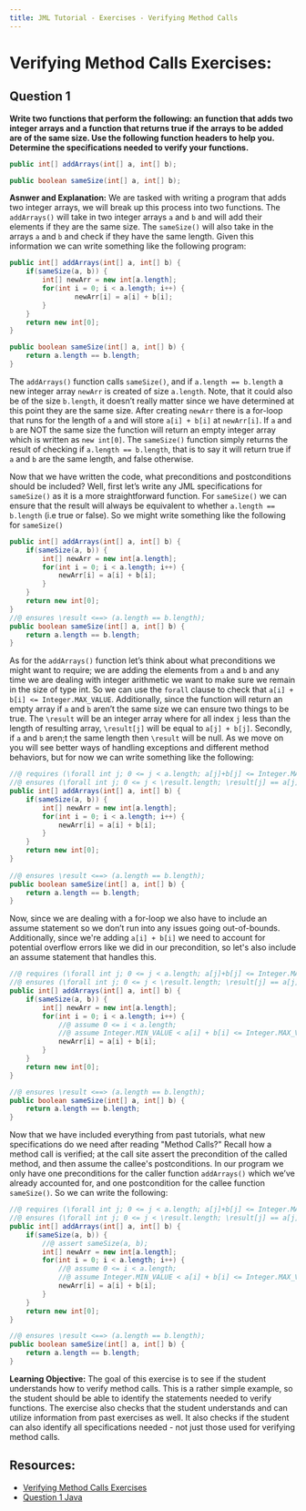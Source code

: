 ```yaml
---
title: JML Tutorial - Exercises - Verifying Method Calls
---
```

# Verifying Method Calls Exercises:
## **Question 1**
**Write two functions that perform the following: an function that adds two integer arrays and a function that returns true if the arrays to be added are of the same size. Use the following function headers to help you. Determine the specifications needed to verify your functions.**
```Java
public int[] addArrays(int[] a, int[] b);

public boolean sameSize(int[] a, int[] b);
```
**Asnwer and Explanation:**
We are tasked with writing a program that adds two integer arrays, we will break up this process into two functions. The `addArrays()` will take in two integer arrays `a` and `b` and will add their elements if they are the same size. The `sameSize()` will also take in the arrays `a` and `b` and check if they have the same length. Given this information we can write something like the following program:
```Java
public int[] addArrays(int[] a, int[] b) {
	if(sameSize(a, b)) {
		int[] newArr = new int[a.length];
		for(int i = 0; i < a.length; i++) {
        		newArr[i] = a[i] + b[i];
		}	
	}
	return new int[0];
}

public boolean sameSize(int[] a, int[] b) {
	return a.length == b.length;
}
```
The `addArrays()` function calls `sameSize()`, and if `a.length == b.length` a new integer array `newArr` is created of size `a.length`. Note, that it could also be of the size `b.length`, it doesn’t really matter since we have determined at this point they are the same size. After creating `newArr` there is a for-loop that runs for the length of `a` and will store `a[i] + b[i]` at `newArr[i]`. If `a` and `b` are NOT the same size the function will return an empty integer array which is written as `new int[0]`. The `sameSize()` function simply returns the result of checking if `a.length == b.length`, that is to say it will return true if `a` and `b` are the same length, and false otherwise. 
 
Now that we have written the code, what preconditions and postconditions should be included? Well, first let’s write any JML specifications for `sameSize()` as it is a more straightforward function. For `sameSize()` we can ensure that the result will always be equivalent to whether `a.length == b.length` (i.e true or false). So we might write something like the following for `sameSize()`
```Java
public int[] addArrays(int[] a, int[] b) {		
	if(sameSize(a, b)) {
		int[] newArr = new int[a.length];
		for(int i = 0; i < a.length; i++) {
			newArr[i] = a[i] + b[i];
		}	
	}
	return new int[0];
}
//@ ensures \result <==> (a.length == b.length);
public boolean sameSize(int[] a, int[] b) {
	return a.length == b.length;
}

```
As for the `addArrays()` function let’s think about what preconditions we might want to require; we are adding the elements from `a` and `b` and any time we are dealing with integer arithmetic we want to make sure we remain in the size of type int. So we can use the `forall` clause to check that `a[i] + b[i] <= Integer.MAX_VALUE`. Additionally, since the function will return an empty array if `a` and `b` aren’t the same size we can ensure two things to be true. The `\result` will be an integer array where for all index `j` less than the length of resulting array, `\result[j]` will be equal to `a[j] + b[j]`. Secondly, if `a` and `b` aren;t the same length then `\result` will be null. As we move on you will see better ways of handling exceptions and different method behaviors, but for now we can write something like the following: 
```Java
//@ requires (\forall int j; 0 <= j < a.length; a[j]+b[j] <= Integer.MAX_VALUE);
//@ ensures (\forall int j; 0 <= j < \result.length; \result[j] == a[j]+b[j]) || \result == null;
public int[] addArrays(int[] a, int[] b) {		
	if(sameSize(a, b)) {
		int[] newArr = new int[a.length];
		for(int i = 0; i < a.length; i++) {
			newArr[i] = a[i] + b[i];
		}	
	}
	return new int[0];
}
	
//@ ensures \result <==> (a.length == b.length);
public boolean sameSize(int[] a, int[] b) {
	return a.length == b.length;
}
```
Now, since we are dealing with a for-loop we also have to include an assume statement so we don’t run into any issues going out-of-bounds. Additionally, since we're adding `a[i] + b[i]` we need to account for potential overflow errors like we did in our precondition, so let's also include an assume statement that handles this. 
```Java
//@ requires (\forall int j; 0 <= j < a.length; a[j]+b[j] <= Integer.MAX_VALUE);
//@ ensures (\forall int j; 0 <= j < \result.length; \result[j] == a[j]+b[j]) || \result == null;
public int[] addArrays(int[] a, int[] b) {		
	if(sameSize(a, b)) {
		int[] newArr = new int[a.length];
		for(int i = 0; i < a.length; i++) {
			//@ assume 0 <= i < a.length;
			//@ assume Integer.MIN_VALUE < a[i] + b[i] <= Integer.MAX_VALUE;
			newArr[i] = a[i] + b[i];
		}	
	}
	return new int[0];
}

//@ ensures \result <==> (a.length == b.length);
public boolean sameSize(int[] a, int[] b) {
	return a.length == b.length;
}
```
 Now that we have included everything from past tutorials, what new specifications do we need after reading "Method Calls?" Recall how a method call is verified; at the call site assert the precondition of the called method, and then assume the callee's postconditions. In our program we only have one preconditions for the caller function `addArrays()` which we’ve already accounted for, and one postcondition for the callee function `sameSize()`. So we can write the following:
```Java
//@ requires (\forall int j; 0 <= j < a.length; a[j]+b[j] <= Integer.MAX_VALUE);
//@ ensures (\forall int j; 0 <= j < \result.length; \result[j] == a[j]+b[j]) || \result == null;
public int[] addArrays(int[] a, int[] b) {	
	if(sameSize(a, b)) {
		//@ assert sameSize(a, b);
		int[] newArr = new int[a.length];
		for(int i = 0; i < a.length; i++) {
			//@ assume 0 <= i < a.length;
			//@ assume Integer.MIN_VALUE < a[i] + b[i] <= Integer.MAX_VALUE;
			newArr[i] = a[i] + b[i];
		}	
	}
	return new int[0];
}

//@ ensures \result <==> (a.length == b.length);
public boolean sameSize(int[] a, int[] b) {
	return a.length == b.length;
}
```

**Learning Objective:** 
The goal of this exercise is to see if the student understands how to verify method calls. This is a rather simple example, so the student should be able to identify the statements needed to verify functions. The exercise also checks that the student understands and can utilize information from past exercises as well. It also checks if the student can also identify all specifications needed - not just those used for verifying method calls.

## **Resources:**
+ [Verifying Method Calls Exercises](VerifyingMethodCallsEx.md)
+ [Question 1 Java](MethodCallsExample1.java)
